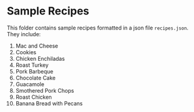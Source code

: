 # Sample Recipes

This folder contains sample recipes formatted in a json file ```recipes.json```. They include:

1. Mac and Cheese
2. Cookies
3. Chicken Enchiladas
4. Roast Turkey
5. Pork Barbeque
6. Chocolate Cake
7. Guacamole
8. Smothered Pork Chops
9. Roast Chicken
10. Banana Bread with Pecans